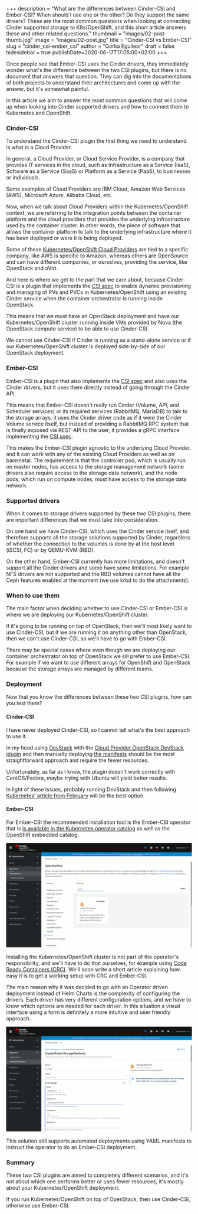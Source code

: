 +++
description = "What are the differences between Cinder-CSI and Ember-CSI?  When should I use one or the other? Do they support the same drivers? These are the most common questions when looking at connecting Cinder supported storage to K8s/OpenShift, and this short article answers these and other related questions."
thumbnail = "images/02-post-thumb.jpg"
image = "images/02-post.jpg"
title = "Cinder-CSI vs Ember-CSI"
slug = "cinder_csi-ember_csi"
author = "Gorka Eguileor"
draft = false
hidesidebar = true
publishDate=2020-06-17T17:05:00+02:00
+++

Once people see that Ember-CSI uses the Cinder drivers, they immediately wonder what's the difference between the two CSI plugins, but there is no document that answers that question.  They can dig into the documentations of both projects to understand their architectures and come up with the answer, but it's somewhat painful.

In this article we aim to answer the most common questions that will come up when looking into Cinder supported drivers and how to connect them to Kubernetes and OpenShift.

### Cinder-CSI

To understand the Cinder-CSI plugin the first thing we need to understand is what is a Cloud Provider.

In general, a Cloud Provider, or Cloud Service Provider, is a company that provides IT services in the cloud, such as Infrastructure as a Service (IaaS), Software as a Service (SaaS) or Platform as a Service (PaaS), to businesses or individuals.

Some examples of Cloud Providers are IBM Cloud, Amazon Web Services (AWS), Microsoft Azure, Alibaba Cloud, etc.

Now, when we talk about Cloud Providers within the Kubernetes/OpenShift context, we are referring to the integration points between the container platform and the cloud providers that provides the underlying infrastructure used by the container cluster.  In other words, the piece of software that allows the container platform to talk to the underlying infrastructure where it has been deployed or were it is being deployed.

Some of these [Kubernetes/OpenShift Cloud Providers](https://kubernetes.io/docs/concepts/cluster-administration/cloud-providers) are tied to a specific company, like AWS is specific to Amazon, whereas others are OpenSource and can have different companies, or ourselves, providing the service, like OpenStack and oVirt.

And here is where we get to the part that we care about, because Cinder-CSI is a plugin that implements the [CSI spec][1]
 to enable dynamic provisioning and managing of PVs and PVCs in Kubernetes/OpenShift using an existing Cinder service when the container orchestrator is running inside OpenStack.

This means that we must have an OpenStack deployment and have our Kubernetes/OpenShift cluster running inside VMs provided by Nova (the OpenStack compute service) to be able to use Cinder-CSI.

We cannot use Cinder-CSI if Cinder is running as a stand-alone service or if our Kubernetes/OpenShift cluster is deployed side-by-side of our OpenStack deployment.

### Ember-CSI

Ember-CSI is a plugin that also implements the [CSI spec][1] and also uses the Cinder drivers, but it uses them directly instead of going through the Cinder API.

This means that Ember-CSI doesn't really run Cinder (Volume, API, and Scheduler services) or its required services (RabbitMQ, MariaDB) to talk to the storage arrays, it uses the Cinder driver code as if it were the Cinder Volume service itself, but instead of providing a RabbitMQ RPC system that is finally exposed via REST-API to the user, it provides a gRPC interface implementing the [CSI spec][1].

This makes the Ember-CSI plugin agnostic to the underlying Cloud Provider, and it can work with any of the existing Cloud Providers as well as on baremetal.  The requirement is that the controller pod, which is usually run on master nodes, has access to the storage management network (some drivers also require access to the storage data network), and the node pods, which run on compute nodes, must have access to the storage data network.

### Supported drivers

When it comes to storage drivers supported by these two CSI plugins, there are important differences that we must take into consideration.

On one hand we have Cinder-CSI, which uses the Cinder service itself, and therefore supports all the storage solutions supported by Cinder, regardless of whether the connection to the volumes is done by at the host level (iSCSI, FC) or by QEMU-KVM (RBD).

On the other hand, Ember-CSI currently has more limitations, and doesn't support all the Cinder drivers and some have some limitations.  For example NFS drivers are not supported and the RBD volumes cannot have all the Ceph features enabled at the moment (we use krbd to do the attachments).

### When to use them

The main factor when deciding whether to use Cinder-CSI or Ember-CSI is where we are deploying our Kubernetes/OpenShift cluster.

If it's going to be running on top of OpenStack, then we'll most likely want to use Cinder-CSI, but if we are running it on anything other than OpenStack, then we can't use Cinder-CSI, so we'll have to go with Ember-CSI.

There may be special cases where even though we are deploying our container orchestrator on top of OpenStack we sill prefer to use Ember-CSI.  For example if we want to use different arrays for OpenShift and OpenStack because the storage arrays are managed by different teams.

### Deployment

Now that you know the differences between these two CSI plugins, how can you test them?

#### Cinder-CSI

I have never deployed Cinder-CSI, so I cannot tell what's the best approach to use it.

In my head using [DevStack](https://docs.openstack.org/devstack/latest) with the [Cloud Provider OpenStack DevStack plugin](https://github.com/kubernetes/cloud-provider-openstack/tree/master/devstack) and then manually deploying [the manifests](https://github.com/kubernetes/cloud-provider-openstack/tree/master/manifests) should be the most straightforward approach and require the fewer resources.

Unfortunately, as far as I know, the plugin doesn't work correctly with CentOS/Fedora, maybe trying with Ubuntu will yield better results.

In light of these issues, probably running DevStack and then following [Kubernetes' article from February](https://kubernetes.io/blog/2020/02/07/deploying-external-openstack-cloud-provider-with-kubeadm/) will be the best option.

#### Ember-CSI

For Ember-CSI the recommended installation tool is the Ember-CSI operator that is [is available in the Kubernetes operator catalog](https://operatorhub.io/operator/ember-csi-operator) as well as the OpenShift embedded catalog.

![Ember-CSI in OpenShift Catalog](/images/02-post-catalog.png)

Installing the Kubernetes/OpenShift cluster is not part of the operator's responsibility, and we'll have to do that ourselves, for example using [Code Ready Containers (CRC)](https://developers.redhat.com/products/codeready-containers/overview).  We'll soon write a short article explaining how easy it is to get a working setup with CRC and Ember-CSI.

The main reason why it was decided to go with an Operator driven deployment instead of Helm Charts is the complexity of configuring the drivers.  Each driver has very different configuration options, and we have to know which options are needed for each driver.  In this situation a visual interface using a form is definitely a more intuitive and user friendly approach.

![Ember-CSI operator form](/images/02-post-driver-cfg.png)

This solution still supports automated deployments using YAML manifests to instruct the operator to do an Ember-CSI deployment.

### Summary

These two CSI plugins are aimed to completely different scenarios, and it's not about which one performs better or uses fewer resources, it's mostly about your Kubernetes/OpenShift deployment.

If you run Kubernetes/OpenShift on top of OpenStack, then use Cinder-CSI, otherwise use Ember-CSI.


[1]: https://github.com/container-storage-interface/spec
